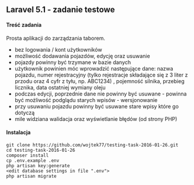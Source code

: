 ## Laravel 5.1 - zadanie testowe

#### Treść zadania

Prosta aplikacji do zarządzania taborem.

 * bez logowania / kont użytkowników
 * możliwość dodawania pojazdów, edycję oraz usuwanie
 * pojazdy powinny być trzymane w bazie danych
 * użytkownik powinien móc wprowadzić następujące dane: nazwa pojazdu, numer rejestracyjny (tylko rejestracje składające się z 3 liter z przodu oraz 4 cyfr z tyłu, np. ABC1234) , pojemność silnika, przebieg licznika, data ostatniej wymiany oleju
 * podczas edycji, poprzednie dane nie powinny być usuwane - powinna być możliwość podglądu starych wpisów - wersjonowanie
 * przy usuwaniu pojazdu powinny być usuwane stare wpisy które go dotyczą
 * mile widziana walidacja oraz wyświetlanie błędów (od strony PHP)


#### Instalacja

	git clone https://github.com/wojtek77/testing-task-2016-01-26.git
	cd testing-task-2016-01-26
	composer install
    cp .env.example .env
    php artisan key:generate
    <edit database settings in file ".env">
	php artisan migrate

